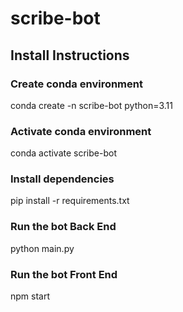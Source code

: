 # scribe-bot

## Install Instructions

### Create conda environment

conda create -n scribe-bot python=3.11

### Activate conda environment

conda activate scribe-bot

### Install dependencies

pip install -r requirements.txt

### Run the bot Back End

python main.py

### Run the bot Front End

npm start
